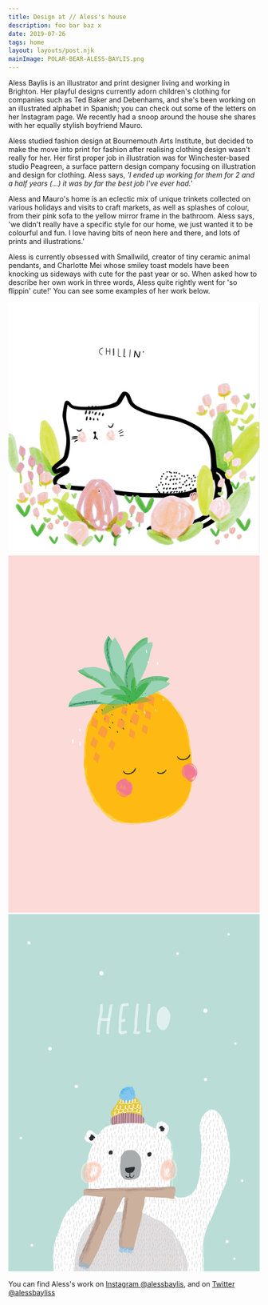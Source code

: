 ```yaml
---
title: Design at // Aless's house
description: foo bar baz x
date: 2019-07-26
tags: home
layout: layouts/post.njk
mainImage: POLAR-BEAR-ALESS-BAYLIS.png
---
```

Aless Baylis is an illustrator and print designer living and working in Brighton. Her playful designs currently adorn children's clothing for companies such as Ted Baker and Debenhams, and she's been working on an illustrated alphabet in Spanish; you can check out some of the letters on her Instagram page. We recently had a snoop around the house she shares with her equally stylish boyfriend Mauro.

Aless studied fashion design at Bournemouth Arts Institute, but decided to make the move into print for fashion after realising clothing design wasn't really for her. Her first proper job in illustration was for Winchester-based studio Peagreen, a surface pattern design company focusing on illustration and design for clothing. Aless says, _'I ended up working for them for 2 and a half years (...) it was by far the best job I've ever had.'_

Aless and Mauro's home is an eclectic mix of unique trinkets collected on various holidays and visits to craft markets, as well as splashes of colour, from their pink sofa to the yellow mirror frame in the bathroom. Aless says, 'we didn't really have a specific style for our home, we just wanted it to be colourful and fun. I love having bits of neon here and there, and lots of prints and illustrations.'

Aless is currently obsessed with Smallwild, creator of tiny ceramic animal pendants, and Charlotte Mei whose smiley toast models have been knocking us sideways with cute for the past year or so. When asked how to describe her own work in three words, Aless quite rightly went for 'so flippin' cute!' You can see some examples of her work below.

<img src="cat-chillin.png" />
<img src="fruit_pink.png" />
<img src="POLAR-BEAR-ALESS-BAYLIS.png" />

You can find Aless's work on [Instagram @alessbaylis](https://www.instagram.com/alessbaylis), and on [Twitter @alessbayliss](https://twitter.com/alessbaylis)
